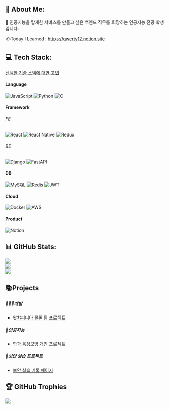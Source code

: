 
## 💫 About Me:
💬 인공지능을 탑재한 서비스를 만들고 싶은 백엔드 직무를 희망하는 인공지능 전공 학생입니다.

✍Today I Learned : https://qwerty12.notion.site

## 💻 Tech Stack:
[선택한 기술 스택에 대한 고민](https://kukurubbing.tistory.com/25)

#### Language
![JavaScript](https://img.shields.io/badge/javascript-%23323330.svg?style=for-the-badge&logo=javascript&logoColor=%23F7DF1E) 
![Python](https://img.shields.io/badge/python-3670A0?style=for-the-badge&logo=python&logoColor=ffdd54)
![C](https://img.shields.io/badge/c-%2300599C.svg?style=for-the-badge&logo=c&logoColor=white) 

#### Framework
###### FE
  ![React](https://img.shields.io/badge/react-%2320232a.svg?style=for-the-badge&logo=react&logoColor=%2361DAFB) 
  ![React Native](https://img.shields.io/badge/react_native-%2320232a.svg?style=for-the-badge&logo=react&logoColor=%2361DAFB) 
  ![Redux](https://img.shields.io/badge/redux-%23593d88.svg?style=for-the-badge&logo=redux&logoColor=white)
###### BE
  ![Django](https://img.shields.io/badge/django-%23092E20.svg?style=for-the-badge&logo=django&logoColor=white)
  ![FastAPI](https://img.shields.io/badge/FastAPI-005571?style=for-the-badge&logo=fastapi)


#### DB
![MySQL](https://img.shields.io/badge/mysql-%2300000f.svg?style=for-the-badge&logo=mysql&logoColor=white)
![Redis](https://img.shields.io/badge/redis-%23DD0031.svg?style=for-the-badge&logo=redis&logoColor=white)
![JWT](https://img.shields.io/badge/JWT-black?style=for-the-badge&logo=JSON%20web%20tokens)

#### Cloud
![Docker](https://img.shields.io/badge/docker-%230db7ed.svg?style=for-the-badge&logo=docker&logoColor=white)
![AWS](https://img.shields.io/badge/AWS-%23FF9900.svg?style=for-the-badge&logo=amazon-aws&logoColor=white)

#### Product
![Notion](https://img.shields.io/badge/Notion-%23000000.svg?style=for-the-badge&logo=notion&logoColor=white)

## 📊 GitHub Stats:
![](https://github-readme-stats.vercel.app/api?username=mangji12&theme=radical&hide_border=false&include_all_commits=true&count_private=true)<br/>
![](https://github-readme-streak-stats.herokuapp.com/?user=mangji12&theme=radical&hide_border=false)<br/>
![](https://github-readme-stats.vercel.app/api/top-langs/?username=mangji12&theme=radical&hide_border=false&include_all_commits=true&count_private=true&layout=compact)


## 📚Projects
##### 👨🏻‍💻개발
  - [왓챠피디아 클론 팀 프로젝트](https://github.com/mangji12/Red_glassess.git)
##### 🤖인공지능
  - [학과 음성모방 개인 프로젝트](https://github.com/mangji12/FreshMan-s-Individual-1st-time-of-my-department-project.git)
##### 🚨보안 실습 프로젝트
  - [보안 실습 기록 페이지]()

## 🏆 GitHub Trophies
![](https://github-profile-trophy.vercel.app/?username=mangji12&theme=radical&no-frame=false&no-bg=true&margin-w=4)

